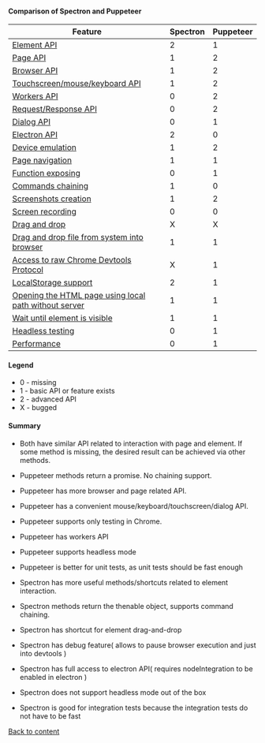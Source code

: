 #### Comparison of Spectron and Puppeteer

| Feature                                | Spectron | Puppeteer |
| -------------------------------------- | -------- | --------- |
| [ Element API ](feature/ElementApi.md)                            | 2        | 1         |
| [ Page API ](feature/PageApi.md)                               | 1        | 2         |
| [ Browser API ](feature/BrowserApi.md)                            | 1        | 2         |
| [ Touchscreen/mouse/keyboard API ](feature/InputApi.md)         | 1        | 2         |
| [ Workers API ](feature/WorkersApi.md)                            | 0        | 2         |
| [ Request/Response API ](feature/RequestResponseApi.md)                   | 0        | 2         |
| [ Dialog API ](feature/DialogApi.md)                             | 0        | 1         |
| [ Electron API ](feature/ElectronApi.md)                           | 2        | 0         |
| [ Device emulation ](feature/DeviceEmulation.md)                       | 1        | 2         |
| [ Page navigation ](feature/PageNavigation.md)                        | 1        | 1         |
| [ Function exposing ](feature/FunctionExposing.md)                      | 0        | 1         |
| [ Commands chaining ](feature/CommandsChaining.md)                      | 1        | 0         |
| [ Screenshots creation ](feature/ScreenshotsCreation.md)                   | 1        | 2         |
| [ Screen recording ](feature/ScreenRecording.md)                       | 0        | 0         |
| [ Drag and drop ](feature/DragAndDrop.md)                          | X        | X         |
| [ Drag and drop file from system into browser ](feature/DragAndDropFile.md)                          | 1        | 1         |
| [ Access to raw Chrome Devtools Protocol ](feature/ChromeDevToolsProtocol.md) | X        | 1         |
| [ LocalStorage support ](feature/LocalStorage.md) | 2        | 1         |
| [ Opening the HTML page using local path without server ](feature/ServerlessTesting.md) | 1        | 1 |
| [ Wait until element is visible ](feature/WaitForElementIsVisible.md) | 1        | 1 |
| [ Headless testing ](feature/HeadlessTesting.md)                       | 0        | 1         |
| [ Performance ](feature/Performance.md)                       |    0     |   1    |

#### Legend

- 0 - missing
- 1 - basic API or feature exists
- 2 - advanced API
- X - bugged

#### Summary

- Both have similar API related to interaction with page and element. If some method is missing, the desired result can be achieved via other methods.
- Puppeteer methods return a promise. No chaining support.
- Puppeteer has more browser and page related API.
- Puppeteer has a convenient mouse/keyboard/touchscreen/dialog API.
- Puppeteer supports only testing in Chrome.
- Puppeteer has workers API
- Puppeteer supports headless mode
- Puppeteer is better for unit tests, as unit tests should be fast enough

- Spectron has more useful methods/shortcuts related to element interaction.
- Spectron methods return the thenable object, supports command chaining.
- Spectron has shortcut for element drag-and-drop
- Spectron has debug feature( allows to pause browser execution and just into devtools )
- Spectron has full access to electron API( requires nodeIntegration to be enabled in electron )
- Spectron does not support headless mode out of the box
- Spectron is good for integration tests because the integration tests do not have to be fast

[Back to content](../README.md#Tutorials)

